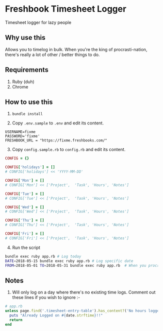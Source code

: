 # Freshbook Timesheet Logger
Timesheet logger for lazy people

## Why use this
Allows you to timelog in bulk. When you're the king of procrasti-nation, there's really a lot of other / better things to do. 

## Requirements
1. Ruby (duh) 
2. Chrome

## How to use this

1. `bundle install`

2. Copy `.env.sample` to `.env` and edit its content.

```
USERNAME=fixme
PASSWORD='fixme'
FRESHBOOK_URL = "https://fixme.freshbooks.com/"
```

3. Copy `config.sample.rb` to `config.rb` and edit its content.
```ruby
CONFIG = {}

CONFIG['holidays'] = []
# CONFIG['holidays'] << 'YYYY-MM-DD'

CONFIG['Mon'] = []
# CONFIG['Mon'] << ['Project',  'Task', 'Hours', 'Notes']

CONFIG['Tue'] = []
# CONFIG['Tue'] << ['Project',  'Task', 'Hours', 'Notes']

CONFIG['Wed'] = []
# CONFIG['Wed'] << ['Project',  'Task', 'Hours', 'Notes']

CONFIG['Thu'] = []
# CONFIG['Thu'] << ['Project',  'Task', 'Hours', 'Notes']

CONFIG['Fri'] = []
# CONFIG['Fri'] << ['Project',  'Task', 'Hours', 'Notes']
```

4. Run the script

```bash
bundle exec ruby app.rb # Log today
DATE=2018-05-15 bundle exec ruby app.rb # Log specific date
FROM=2018-05-01 TO=2018-05-31 bundle exec ruby app.rb  # When you procrastinate until the last minute
```

## Notes

1. Will only log on a day where there's no existing time logs. Comment out these lines if you wish to ignore :-
```ruby
# app.rb
unless page.find('.timesheet-entry-table').has_content?('No hours logged on')
  puts "Already Logged on #{date.strftime}!!"
  return
end
```
